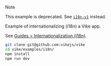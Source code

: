 > [!NOTE]
> This example is deprecated. See [`i18n-v1`](../i18n-v1/) instead.

Example of internationalizing (i18n) a Vike app.

See [Guides > Internationalization (i18n)](https://vike.dev/i18n).

```bash
git clone git@github.com:vikejs/vike
cd vike/examples/i18n/
npm install
npm run dev
```
